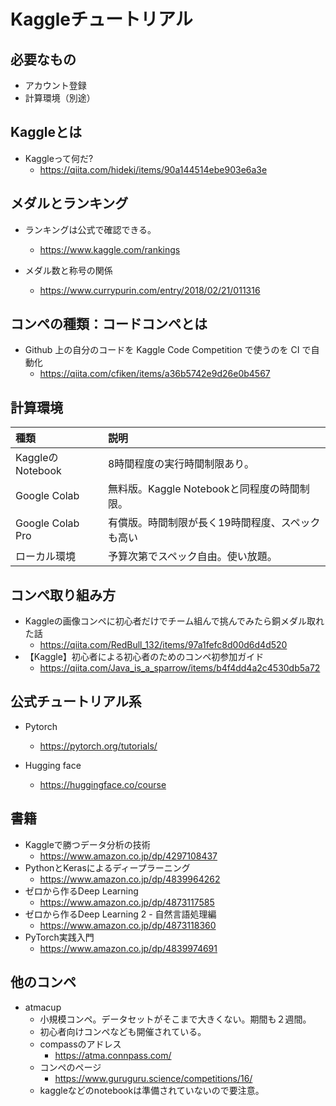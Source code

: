 # Kaggleチュートリアル

## 必要なもの

- アカウント登録
- 計算環境（別途）

## Kaggleとは

- Kaggleって何だ?
  - https://qiita.com/hideki/items/90a144514ebe903e6a3e

## メダルとランキング

- ランキングは公式で確認できる。
  - https://www.kaggle.com/rankings

- メダル数と称号の関係
  - https://www.currypurin.com/entry/2018/02/21/011316

## コンペの種類：コードコンペとは

- Github 上の自分のコードを Kaggle Code Competition で使うのを CI で自動化
  - https://qiita.com/cfiken/items/a36b5742e9d26e0b4567

## 計算環境

| 種類 | 説明 |
|:---|:---|
| KaggleのNotebook | 8時間程度の実行時間制限あり。
| Google Colab | 無料版。Kaggle Notebookと同程度の時間制限。
| Google Colab Pro | 有償版。時間制限が長く19時間程度、スペックも高い
| ローカル環境 | 予算次第でスペック自由。使い放題。|

## コンペ取り組み方

- Kaggleの画像コンペに初心者だけでチーム組んで挑んでみたら銅メダル取れた話
  - https://qiita.com/RedBull_132/items/97a1fefc8d00d6d4d520
- 【Kaggle】初心者による初心者のためのコンペ初参加ガイド
  - https://qiita.com/Java_is_a_sparrow/items/b4f4dd4a2c4530db5a72

## 公式チュートリアル系

- Pytorch
  - https://pytorch.org/tutorials/

- Hugging face
  - https://huggingface.co/course

## 書籍

- Kaggleで勝つデータ分析の技術
  - https://www.amazon.co.jp/dp/4297108437
- PythonとKerasによるディープラーニング
  - https://www.amazon.co.jp/dp/4839964262
- ゼロから作るDeep Learning
  - https://www.amazon.co.jp/dp/4873117585
- ゼロから作るDeep Learning 2  - 自然言語処理編
  - https://www.amazon.co.jp/dp/4873118360
- PyTorch実践入門
  - https://www.amazon.co.jp/dp/4839974691

## 他のコンペ

- atmacup
  - 小規模コンペ。データセットがそこまで大きくない。期間も２週間。
  - 初心者向けコンペなども開催されている。
  - compassのアドレス
    - https://atma.connpass.com/
  - コンペのページ
    - https://www.guruguru.science/competitions/16/
  - kaggleなどのnotebookは準備されていないので要注意。
